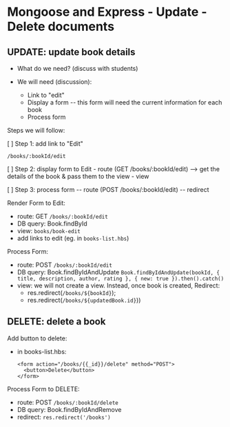 

# Mongoose and Express - Update - Delete documents

<!--

Codealong Final Result (README.md includes all the steps):
- https://github.com/ironhack-rmt-resources/library-project-crud-codealong



How: SELF_GUIDED


@LT: 
- IMPORTANT (for tomorrow): implement U+D on our existing repo (15min.)

-->


## UPDATE: update book details

- What do we need? (discuss with students)

- We will need (discussion):
  - Link to "edit"
  - Display a form
    -- this form will need the current information for each book
  - Process form


Steps we will follow:

[ ] Step 1: add link to "Edit"

    /books/:bookId/edit

[ ] Step 2: display form to Edit
    - route (GET  /books/:bookId/edit)
      --> get the details of the book & pass them to the view
    - view

[ ] Step 3: process form
  -- route (POST  /books/:bookId/edit)
  -- redirect




Render Form to Edit:
- route: GET `/books/:bookId/edit`
- DB query: Book.findById
- view: `books/book-edit`
- add links to edit (eg. in `books-list.hbs`)

Process Form:
- route: POST `/books/:bookId/edit`
- DB query: Book.findByIdAndUpdate
  `Book.findByIdAndUpdate(bookId, { title, description, author, rating }, { new: true }).then().catch()`
- view: we will not create a view. Instead, once book is created, Redirect:
  - res.redirect(`/books/${bookId}`); 
  - res.redirect(`/books/${updatedBook.id}`))




## DELETE: delete a book

Add button to delete:
- in books-list.hbs:

  ```
  <form action="/books/{{_id}}/delete" method="POST">
    <button>Delete</button>
  </form>
  ```

Process Form to DELETE:
- route: POST `/books/:bookId/delete`
- DB query: Book.findByIdAndRemove
- redirect: `res.redirect('/books')`

